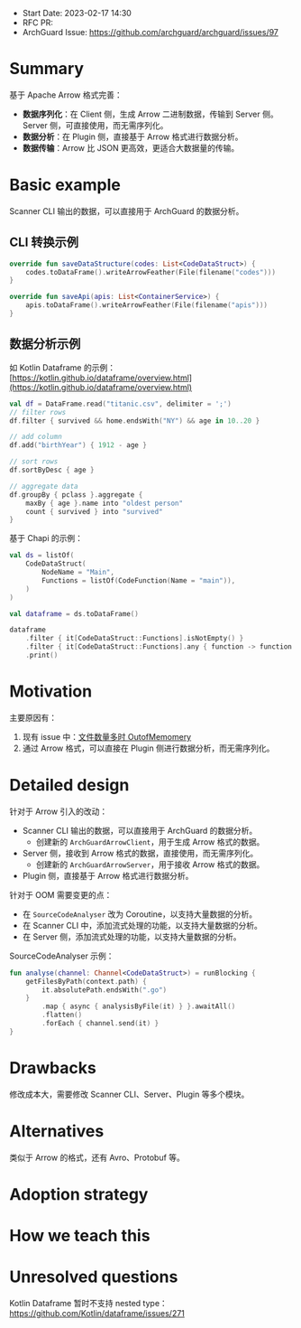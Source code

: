 - Start Date: 2023-02-17 14:30
- RFC PR:
- ArchGuard Issue: https://github.com/archguard/archguard/issues/97

# Summary

基于 Apache Arrow 格式完善：

- **数据序列化**：在 Client 侧，生成 Arrow 二进制数据，传输到 Server 侧。Server 侧，可直接使用，而无需序列化。
- **数据分析**：在 Plugin 侧，直接基于 Arrow 格式进行数据分析。
- **数据传输**：Arrow 比 JSON 更高效，更适合大数据量的传输。

# Basic example

Scanner CLI 输出的数据，可以直接用于 ArchGuard 的数据分析。

## CLI 转换示例

```kotlin
override fun saveDataStructure(codes: List<CodeDataStruct>) {
    codes.toDataFrame().writeArrowFeather(File(filename("codes")))
}

override fun saveApi(apis: List<ContainerService>) {
    apis.toDataFrame().writeArrowFeather(File(filename("apis")))
}
```

## 数据分析示例

如 Kotlin Dataframe
的示例：[https://kotlin.github.io/dataframe/overview.html](https://kotlin.github.io/dataframe/overview.html)

```kotlin
val df = DataFrame.read("titanic.csv", delimiter = ';')
// filter rows
df.filter { survived && home.endsWith("NY") && age in 10..20 }

// add column
df.add("birthYear") { 1912 - age }

// sort rows
df.sortByDesc { age }

// aggregate data
df.groupBy { pclass }.aggregate {
    maxBy { age }.name into "oldest person"
    count { survived } into "survived"
}
```

基于 Chapi 的示例：

```kotlin
val ds = listOf(
    CodeDataStruct(
        NodeName = "Main",
        Functions = listOf(CodeFunction(Name = "main")),
    )
)

val dataframe = ds.toDataFrame()

dataframe
    .filter { it[CodeDataStruct::Functions].isNotEmpty() }
    .filter { it[CodeDataStruct::Functions].any { function -> function.Name == "main" } }
    .print()
```

# Motivation

主要原因有：

1. 现有 issue 中：[文件数量多时 OutofMemomery](https://github.com/archguard/archguard/issues/97)
2. 通过 Arrow 格式，可以直接在 Plugin 侧进行数据分析，而无需序列化。

# Detailed design

针对于 Arrow 引入的改动：

- Scanner CLI 输出的数据，可以直接用于 ArchGuard 的数据分析。
    - 创建新的 `ArchGuardArrowClient`，用于生成 Arrow 格式的数据。
- Server 侧，接收到 Arrow 格式的数据，直接使用，而无需序列化。
    - 创建新的 `ArchGuardArrowServer`，用于接收 Arrow 格式的数据。
- Plugin 侧，直接基于 Arrow 格式进行数据分析。

针对于 OOM 需要变更的点：

- 在 `SourceCodeAnalyser` 改为 Coroutine，以支持大量数据的分析。
- 在 Scanner CLI 中，添加流式处理的功能，以支持大量数据的分析。
- 在 Server 侧，添加流式处理的功能，以支持大量数据的分析。

SourceCodeAnalyser 示例：

```kotlin
fun analyse(channel: Channel<CodeDataStruct>) = runBlocking {
    getFilesByPath(context.path) {
        it.absolutePath.endsWith(".go")
    }
        .map { async { analysisByFile(it) } }.awaitAll()
        .flatten()
        .forEach { channel.send(it) }
}
```

# Drawbacks

修改成本大，需要修改 Scanner CLI、Server、Plugin 等多个模块。

# Alternatives

类似于 Arrow 的格式，还有 Avro、Protobuf 等。

# Adoption strategy

# How we teach this

# Unresolved questions

Kotlin Dataframe 暂时不支持 nested type：https://github.com/Kotlin/dataframe/issues/271
